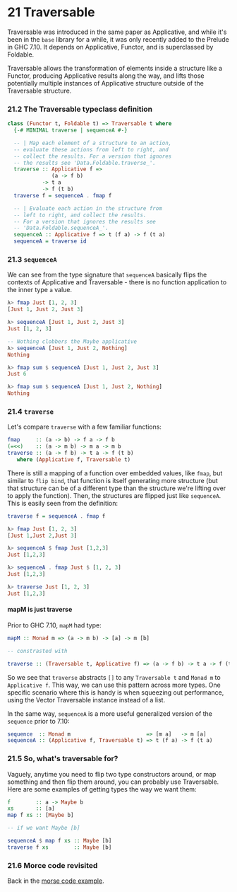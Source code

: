 # 21 Traversable
Traversable was introduced in the same paper as Applicative, and while it's been in the `base` library for a while, it was only recently added to the Prelude in GHC 7.10. It depends on Applicative, Functor, and is superclassed by Foldable.

Traversable allows the transformation of elements inside a structure like a Functor, producing Applicative results along the way, and lifts those potentially multiple instances of Applicative structure outside of the Traversable structure.

### 21.2 The Traversable typeclass definition
```haskell
class (Functor t, Foldable t) => Traversable t where
  {-# MINIMAL traverse | sequenceA #-}

  -- | Map each element of a structure to an action,
  -- evaluate these actions from left to right, and
  -- collect the results. For a version that ignores
  -- the results see 'Data.Foldable.traverse_'.
  traverse :: Applicative f =>
              (a -> f b)
           -> t a
           -> f (t b)
  traverse f = sequenceA . fmap f

  -- | Evaluate each action in the structure from
  -- left to right, and collect the results.
  -- For a version that ignores the results see
  -- 'Data.Foldable.sequenceA_'.
  sequenceA :: Applicative f => t (f a) -> f (t a)
  sequenceA = traverse id
```

### 21.3 `sequenceA`
We can see from the type signature that `sequenceA` basically flips the contexts of Applicative and Traversable - there is no function application to the inner type `a` value.
```haskell
λ> fmap Just [1, 2, 3]
[Just 1, Just 2, Just 3]

λ> sequenceA [Just 1, Just 2, Just 3]
Just [1, 2, 3]

-- Nothing clobbers the Maybe applicative
λ> sequenceA [Just 1, Just 2, Nothing]
Nothing

λ> fmap sum $ sequenceA [Just 1, Just 2, Just 3]
Just 6

λ> fmap sum $ sequenceA [Just 1, Just 2, Nothing]
Nothing
```

### 21.4 `traverse`
Let's compare `traverse` with a few familiar functions:
```haskell
fmap     :: (a -> b) -> f a -> f b
(=<<)    :: (a -> m b) -> m a -> m b
traverse :: (a -> f b) -> t a -> f (t b)
   where (Applicative f, Traversable t)
```
There is still a mapping of a function over embedded values, like `fmap`, but similar to `flip bind`, that function is itself generating more structure (but that structure can be of a different type than the structure we're lifting over to apply the function). Then, the structures are flipped just like `sequenceA`. This is easily seen from the definition:
```haskell
traverse f = sequenceA . fmap f

λ> fmap Just [1, 2, 3]
[Just 1,Just 2,Just 3]

λ> sequenceA $ fmap Just [1,2,3]
Just [1,2,3]

λ> sequenceA . fmap Just $ [1, 2, 3]
Just [1,2,3]

λ> traverse Just [1, 2, 3]
Just [1,2,3]
```

#### mapM is just traverse
Prior to GHC 7.10, `mapM` had type:
```haskell
mapM :: Monad m => (a -> m b) -> [a] -> m [b]

-- constrasted with

traverse :: (Traversable t, Applicative f) => (a -> f b) -> t a -> f (t b)
```

So we see that `traverse` abstracts `[]` to any `Traversable t` and `Monad m` to `Applicative f`.
This way, we can use this pattern across more types.
One specific scenario where this is handy is when squeezing out performance, using the Vector Traversable instance instead of a list.

In the same way, `sequenceA` is a more useful generalized version of the `sequence` prior to 7.10:
```haskell
sequence  :: Monad m                        => [m a]   -> m [a]
sequenceA :: (Applicative f, Traversable t) => t (f a) -> f (t a)
```

### 21.5 So, what's traversable for?
Vaguely, anytime you need to flip two type constructors around, or map something and then flip them around, you can probably use Traversable.
Here are some examples of getting types the way we want them:
```haskell
f        :: a -> Maybe b
xs       :: [a]
map f xs :: [Maybe b]

-- if we want Maybe [b]

sequenceA $ map f xs :: Maybe [b]
traverse f xs        :: Maybe [b]
```

### 21.6 Morce code revisited
Back in the [morse code example](../14_Testing/morse/src/Morse.hs).
